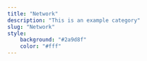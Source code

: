```yaml
---
title: "Network"
description: "This is an example category"
slug: "Network"
style:
    background: "#2a9d8f"
    color: "#fff"
---
```

